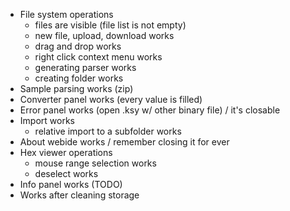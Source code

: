 - File system operations
  - files are visible (file list is not empty)
  - new file, upload, download works
  - drag and drop works
  - right click context menu works
  - generating parser works
  - creating folder works
- Sample parsing works (zip)
- Converter panel works (every value is filled)
- Error panel works (open .ksy w/ other binary file) / it's closable
- Import works
  - relative import to a subfolder works
- About webide works / remember closing it for ever
- Hex viewer operations
  - mouse range selection works
  - deselect works
- Info panel works (TODO)
- Works after cleaning storage
